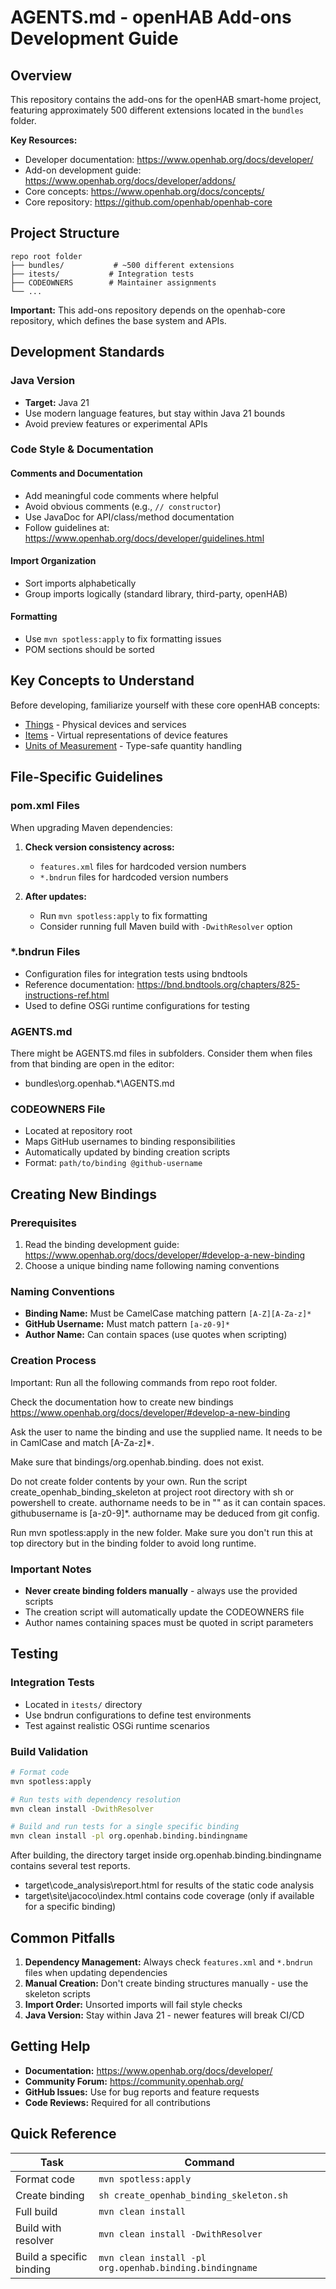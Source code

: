 # AGENTS.md - openHAB Add-ons Development Guide

## Overview

This repository contains the add-ons for the openHAB smart-home project, featuring approximately 500 different extensions located in the `bundles` folder.

**Key Resources:**
- Developer documentation: https://www.openhab.org/docs/developer/
- Add-on development guide: https://www.openhab.org/docs/developer/addons/
- Core concepts: https://www.openhab.org/docs/concepts/
- Core repository: https://github.com/openhab/openhab-core

## Project Structure

```
repo root folder
├── bundles/           # ~500 different extensions
├── itests/           # Integration tests
├── CODEOWNERS        # Maintainer assignments
└── ...
```

**Important:** This add-ons repository depends on the openhab-core repository, which defines the base system and APIs.

## Development Standards

### Java Version
- **Target:** Java 21
- Use modern language features, but stay within Java 21 bounds
- Avoid preview features or experimental APIs

### Code Style & Documentation

#### Comments and Documentation
- Add meaningful code comments where helpful
- Avoid obvious comments (e.g., `// constructor`)
- Use JavaDoc for API/class/method documentation
- Follow guidelines at: https://www.openhab.org/docs/developer/guidelines.html

#### Import Organization
- Sort imports alphabetically
- Group imports logically (standard library, third-party, openHAB)

#### Formatting
- Use `mvn spotless:apply` to fix formatting issues
- POM sections should be sorted

## Key Concepts to Understand

Before developing, familiarize yourself with these core openHAB concepts:
- [Things](https://www.openhab.org/docs/concepts/things.html) - Physical devices and services
- [Items](https://www.openhab.org/docs/concepts/items.html) - Virtual representations of device features  
- [Units of Measurement](https://www.openhab.org/docs/concepts/units-of-measurement.html) - Type-safe quantity handling

## File-Specific Guidelines

### pom.xml Files
When upgrading Maven dependencies:

1. **Check version consistency across:**
   - `features.xml` files for hardcoded version numbers
   - `*.bndrun` files for hardcoded version numbers

2. **After updates:**
   - Run `mvn spotless:apply` to fix formatting
   - Consider running full Maven build with `-DwithResolver` option

### *.bndrun Files
- Configuration files for integration tests using bndtools
- Reference documentation: https://bnd.bndtools.org/chapters/825-instructions-ref.html
- Used to define OSGi runtime configurations for testing

### AGENTS.md
There might be AGENTS.md files in subfolders. Consider them when files from that binding are open in the editor:
- bundles\org.openhab.*\AGENTS.md

### CODEOWNERS File
- Located at repository root
- Maps GitHub usernames to binding responsibilities
- Automatically updated by binding creation scripts
- Format: `path/to/binding @github-username`

## Creating New Bindings

### Prerequisites
1. Read the binding development guide: https://www.openhab.org/docs/developer/#develop-a-new-binding
2. Choose a unique binding name following naming conventions

### Naming Conventions
- **Binding Name:** Must be CamelCase matching pattern `[A-Z][A-Za-z]*`
- **GitHub Username:** Must match pattern `[a-z0-9]*` 
- **Author Name:** Can contain spaces (use quotes when scripting)

### Creation Process

Important: Run all the following commands from repo root folder.

Check the documentation how to create new bindings
https://www.openhab.org/docs/developer/#develop-a-new-binding

Ask the user to name the binding <bindingname> and use the supplied name. It needs to be in CamlCase and match [A-Za-z]*.

Make sure that bindings/org.openhab.binding.<bindingname> does not exist.

Do not create folder contents by your own. Run the script create_openhab_binding_skeleton at project root directory with sh or powershell to create.
authorname needs to be in "" as it can contain spaces.
githubusername is [a-z0-9]*.
authorname may be deduced from git config.

Run mvn spotless:apply in the new folder. Make sure you don't run this at top directory but in the binding folder to avoid long runtime.

### Important Notes
- **Never create binding folders manually** - always use the provided scripts
- The creation script will automatically update the CODEOWNERS file
- Author names containing spaces must be quoted in script parameters

## Testing

### Integration Tests
- Located in `itests/` directory
- Use bndrun configurations to define test environments
- Test against realistic OSGi runtime scenarios

### Build Validation
```bash
# Format code
mvn spotless:apply

# Run tests with dependency resolution
mvn clean install -DwithResolver

# Build and run tests for a single specific binding
mvn clean install -pl org.openhab.binding.bindingname
```

After building, the directory target inside org.openhab.binding.bindingname contains several test reports.
- target\code_analysis\report.html for results of the static code analysis
- target\site\jacoco\index.html contains code coverage (only if available for a specific binding)

## Common Pitfalls

1. **Dependency Management:** Always check `features.xml` and `*.bndrun` files when updating dependencies
2. **Manual Creation:** Don't create binding structures manually - use the skeleton scripts
3. **Import Order:** Unsorted imports will fail style checks
4. **Java Version:** Stay within Java 21 - newer features will break CI/CD

## Getting Help

- **Documentation:** https://www.openhab.org/docs/developer/
- **Community Forum:** https://community.openhab.org/
- **GitHub Issues:** Use for bug reports and feature requests
- **Code Reviews:** Required for all contributions

## Quick Reference

| Task | Command |
|------|---------|
| Format code | `mvn spotless:apply` |
| Create binding | `sh create_openhab_binding_skeleton.sh` |
| Full build | `mvn clean install` |
| Build with resolver | `mvn clean install -DwithResolver` |
| Build a specific binding | `mvn clean install -pl org.openhab.binding.bindingname` |
